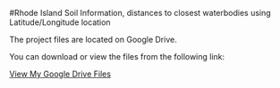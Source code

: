 #Rhode Island Soil Information, distances to closest waterbodies using Latitude/Longitude location

The project files are located on Google Drive.

You can download or view the files from the following link:

<a href="https://drive.google.com/file/d/1ZQdJE89PXYdf90tMBnWSMz58byPj20CU/view?usp=sharing" target="_blank">View My Google Drive Files</a>


